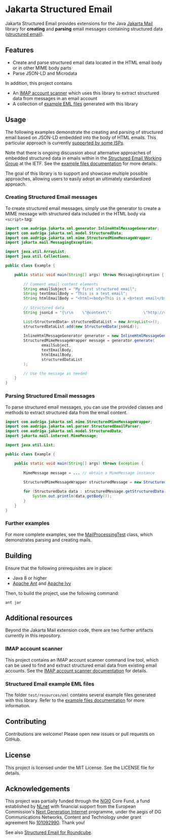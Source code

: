 # Jakarta Structured Email

Jakarta Structured Email provides extensions for the Java [Jakarta Mail](https://jakartaee.github.io/mail-api/) library for **creating** and **parsing** email messages containing structured data ([structured email](https://structured.email)).

## Features

- Create and parse structured email data located in the HTML email body or in other MIME body parts
- Parse JSON-LD and Microdata

In addition, this project contains
- An [IMAP account scanner](#imap-account-scanner) which uses this library to extract structured data from messages in an email account
- A collection of [example EML files](#structured-email-example-eml-files) generated with this library

## Usage

The following examples demonstrate the creating and parsing of structured email based on JSON-LD embedded into the body of HTML emails. This particular approach is currently [supported by some ISPs](https://structured.email/related_work/frameworks/schema_org_for_email.html).

Note that there is ongoing discussion about alternative approaches of embedded structured data in emails within in the [Structured Email Working Group](https://datatracker.ietf.org/group/sml/about/) at the IETF. See the [example files documentation](docs/example-files.md) for more details.

The goal of this library is to support and showcase multiple possible approaches, allowing users to easily adopt an ultimately standardized approach.

### Creating Structured Email messages

To create structured email messages, simply use the generator to create a MIME message with structured data included in the HTML body via `<script>` tag:

```java
import com.audriga.jakarta.sml.generator.InlineHtmlMessageGenerator;
import com.audriga.jakarta.sml.model.StructuredData;
import com.audriga.jakarta.sml.mime.StructuredMimeMessageWrapper;
import jakarta.mail.MessagingException;

import java.util.ArrayList;
import java.util.Collections;

public class Example {

    public static void main(String[] args) throws MessagingException {
    
        // Comment email content elements
        String emailSubject = "My first structured email";
        String textEmailBody = "This is a test email";
        String htmlEmailBody = "<html><body>This is a <b>test email</b></body></html>";
    
        // Structured data
        String jsonLd = "{\r\n    \"@context\":              \"http://schema.org\",\r\n    \"@type\":                 \"EventReservation\",\r\n    \"reservationId\":         \"MBE12345\",\r\n    \"underName\": {\r\n        \"@type\":               \"Person\",\r\n        \"name\":                \"Noah Baumbach\"\r\n    },\r\n    \"reservationFor\": {\r\n        \"@type\":               \"Event\",\r\n        \"name\":                \"Make Better Email 2024\",\r\n        \"startDate\":           \"2024-10-15\",\r\n        \"organizer\": {\r\n            \"@type\":            \"Organization\",\r\n            \"name\":             \"Fastmail Pty Ltd.\",\r\n            \"logo\":             \"https://www.fastmail.com/assets/images/FM-Logo-RGB-IiFj8alCx1-3073.webp\"\r\n        },\r\n        \"location\": {\r\n            \"@type\":             \"Place\",\r\n            \"name\":              \"Isode Ltd\",\r\n            \"address\": {\r\n                \"@type\":           \"PostalAddress\",\r\n                \"streetAddress\":   \"14 Castle Mews\",\r\n                \"addressLocality\": \"Hampton\",\r\n                \"addressRegion\":   \"Greater London\",\r\n                \"postalCode\":      \"TW12 2NP\",\r\n                \"addressCountry\":  \"UK\"\r\n            }\r\n        }\r\n    }\r\n}";

        List<StructuredData> structuredDataList = new ArrayList<>();
        structuredDataList.add(new StructuredData(jsonLd));
            
        InlineHtmlMessageGenerator generator = new InlineHtmlMessageGenerator();
        StructuredMimeMessageWrapper message = generator.generate(
                emailSubject,
                textEmailBody,
                htmlEmailBody,
                structuredDataList
        );

        // Use the message as needed
    }
}
```

### Parsing Structured Email messages

To parse structured email messages, you can use the provided classes and methods to extract structured data from the email content.

```java
import com.audriga.jakarta.sml.mime.StructuredMimeMessageWrapper;
import com.audriga.jakarta.sml.parser.StructuredEmailParser;
import com.audriga.jakarta.sml.model.StructuredData;
import jakarta.mail.internet.MimeMessage;

import java.util.List;

public class Example {

    public static void main(String[] args) throws Exception {
    
        MimeMessage message = ... // obtain a MimeMessage instance
        
        StructuredMimeMessageWrapper structuredMessage = new StructuredMimeParser().parseMessage(message);

        for (StructuredData data : structuredMessage.getStructuredData()) {
            System.out.println(data.getBody());
        }
    }
}
```

### Further examples

For more complete examples, see the [MailProcessingTest](test/com/audriga/jakarta/sml/test/MailProcessingTest.java) class, which demonstrates parsing and creating mails.

## Building

Ensure that the following prerequisites are in place:

- Java 8 or higher
- [Apache Ant](https://ant.apache.org/) and [Apache Ivy](https://ant.apache.org/ivy/)

Then, to build the project, use the following command:

```shell
ant jar
```

## Additional resources

Beyond the Jakarta Mail extension code, there are two further artifacts currently in this repository.

### IMAP account scanner

This project contains an IMAP account scanner command line tool, which can be used to find and extract structured email data from existing email accounts. See the [IMAP account scanner documentation](docs/scanner.md) for details.

### Structured Email example EML files

The folder `test/resources/eml` contains several example files generated with this library. Refer to the [example files documentation](docs/example-files.md) for more information.

## Contributing

Contributions are welcome! Please open new issues or pull requests on GitHub.

## License

This project is licensed under the MIT License. See the LICENSE file for details.

## Acknowledgements

This project was partially funded through the [NGI0](https://nlnet.nl/core) Core Fund, a fund established by [NLnet](https://nlnet.nl/) with financial support from the European Commission's [Next Generation Internet](https://ngi.eu/) programme, under the aegis of DG Communications Networks, Content and Technology under grant agreement No [101092990](https://cordis.europa.eu/project/id/101092990). Thank you!

See also [Structured Email for Roundcube](https://nlnet.nl/project/StructuredEmail/).
